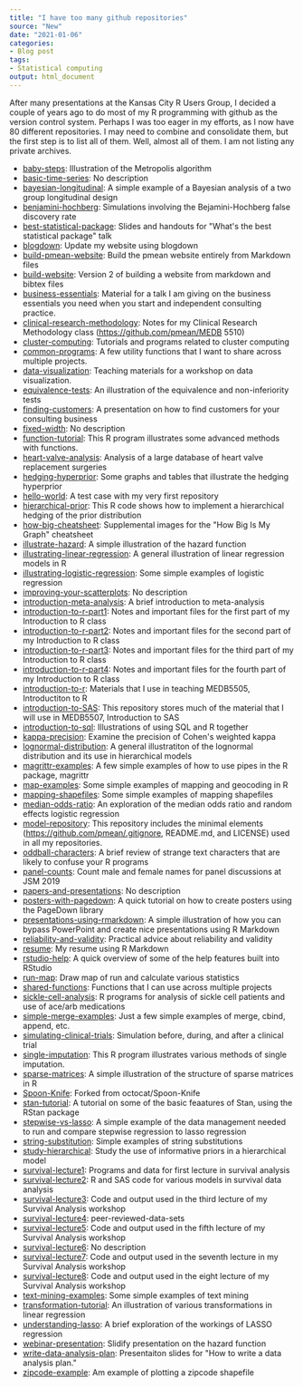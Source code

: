 ```yaml
---
title: "I have too many github repositories"
source: "New"
date: "2021-01-06"
categories:
- Blog post
tags:
- Statistical computing
output: html_document
---
```


After many presentations at the Kansas City R Users Group, I decided a couple of years ago to do most of my R programming with github as the version control system. Perhaps I was too eager in my efforts, as I now have 80 different repositories. I may need to combine and consolidate them, but the first step is to list all of them. Well, almost all of them. I am not listing any private archives.

<!--more-->
+ [baby-steps](https://github.com/pmean/baby-steps): Illustration of the Metropolis algorithm
+ [basic-time-series](https://github.com/pmean/basic-time-series): No description
+ [bayesian-longitudinal](https://github.com/pmean/bayesian-longitudinal): A simple example of a Bayesian analysis of a two group longitudinal design
+ [benjamini-hochberg](https://github.com/pmean/benjamini-hochberg): Simulations involving the Bejamini-Hochberg false discovery rate
+ [best-statistical-package](https://github.com/pmean/best-statistical-package): Slides and handouts for "What's the best statistical package" talk
+ [blogdown](https://github.com/pmean/blogdown): Update my website using blogdown
+ [build-pmean-website](https://github.com/pmean/build-pmean-website): Build the pmean website entirely from Markdown files
+ [build-website](https://github.com/pmean/build-website): Version 2 of building a website from markdown and bibtex files
+ [business-essentials](https://github.com/pmean/business-essentials): Material for a talk I am giving on the business essentials you need when you start and independent consulting practice.
+ [clinical-research-methodology](https://github.com/pmean/clinical-research-methodology): Notes for my Clinical Research Methodology class (https://github.com/pmean/MEDB 5510)
+ [cluster-computing](https://github.com/pmean/cluster-computing): Tutorials and programs related to cluster computing
+ [common-programs](https://github.com/pmean/common-programs): A few utility functions that I want to share across multiple projects.
+ [data-visualization](https://github.com/pmean/data-visualization): Teaching materials for a workshop on data visualization.
+ [equivalence-tests](https://github.com/pmean/equivalence-tests): An illustration of the equivalence and non-inferiority tests
+ [finding-customers](https://github.com/pmean/finding-customers): A presentation on how to find customers for your consulting business
+ [fixed-width](https://github.com/pmean/fixed-width): No description
+ [function-tutorial](https://github.com/pmean/function-tutorial): This R program illustrates some advanced methods with functions.
+ [heart-valve-analysis](https://github.com/pmean/heart-valve-analysis): Analysis of a large database of heart valve replacement surgeries
+ [hedging-hyperprior](https://github.com/pmean/hedging-hyperprior): Some graphs and tables that illustrate the hedging hyperprior
+ [hello-world](https://github.com/pmean/hello-world): A test case with my very first repository
+ [hierarchical-prior](https://github.com/pmean/hierarchical-prior): This R code shows how to implement a hierarchical hedging of the prior distribution
+ [how-big-cheatsheet](https://github.com/pmean/how-big-cheatsheet): Supplemental images for the "How Big Is My Graph" cheatsheet
+ [illustrate-hazard](https://github.com/pmean/illustrate-hazard): A simple illustration of the hazard function
+ [illustrating-linear-regression](https://github.com/pmean/illustrating-linear-regression): A general illustration of linear regression models in R
+ [illustrating-logistic-regression](https://github.com/pmean/illustrating-logistic-regression): Some simple examples of logistic regression
+ [improving-your-scatterplots](https://github.com/pmean/improving-your-scatterplots): No description
+ [introduction-meta-analysis](https://github.com/pmean/introduction-meta-analysis): A brief introduction to meta-analysis
+ [introduction-to-r-part1](https://github.com/pmean/introduction-to-r-part1): Notes and important files for the first part of my Introduction to R class
+ [introduction-to-r-part2](https://github.com/pmean/introduction-to-r-part2): Notes and important files for the second part of my Introduction to R class
+ [introduction-to-r-part3](https://github.com/pmean/introduction-to-r-part3): Notes and important files for the third part of my Introduction to R class
+ [introduction-to-r-part4](https://github.com/pmean/introduction-to-r-part4): Notes and important files for the fourth part of my Introduction to R class
+ [introduction-to-r](https://github.com/pmean/introduction-to-r): Materials that I use in teaching MEDB5505, Introductiton to R
+ [introduction-to-SAS](https://github.com/pmean/introduction-to-SAS): This repository stores much of the material that I will use in MEDB5507, Introduction to SAS
+ [introduction-to-sql](https://github.com/pmean/introduction-to-sql): Illustrations of using SQL and R together
+ [kappa-precision](https://github.com/pmean/kappa-precision): Examine the precision of Cohen's weighted kappa
+ [lognormal-distribution](https://github.com/pmean/lognormal-distribution): A general illustratiton of the lognormal distribution and its use in hierarchical models
+ [magrittr-examples](https://github.com/pmean/magrittr-examples): A few simple examples of how to use pipes in the R package, magrittr
+ [map-examples](https://github.com/pmean/map-examples): Some simple examples of mapping and geocoding in R
+ [mapping-shapefiles](https://github.com/pmean/mapping-shapefiles): Some simple examples of mapping shapefiles
+ [median-odds-ratio](https://github.com/pmean/median-odds-ratio): An exploration of the median odds ratio and random effects logistic regression
+ [model-repository](https://github.com/pmean/model-repository): This repository includes the minimal elements (https://github.com/pmean/.gitignore, README.md, and LICENSE) used in all my repositories.
+ [oddball-characters](https://github.com/pmean/oddball-characters): A brief review of strange text characters that are likely to confuse your R programs
+ [panel-counts](https://github.com/pmean/panel-counts): Count male and female names for panel discussions at JSM 2019
+ [papers-and-presentations](https://github.com/pmean/papers-and-presentations): No description
+ [posters-with-pagedown](https://github.com/pmean/posters-with-pagedown): A quick tutorial on how to create posters using the PageDown library
+ [presentations-using-rmarkdown](https://github.com/pmean/presentations-using-rmarkdown): A simple illustration of how you can bypass PowerPoint and create nice presentations using R Markdown
+ [reliability-and-validity](https://github.com/pmean/reliability-and-validity): Practical advice about reliability and validity
+ [resume](https://github.com/pmean/resume): My resume using R Markdown
+ [rstudio-help](https://github.com/pmean/rstudio-help): A quick overview of some of the help features built into RStudio
+ [run-map](https://github.com/pmean/run-map): Draw map of run and calculate various statistics
+ [shared-functions](https://github.com/pmean/shared-functions): Functions that I can use across multiple projects
+ [sickle-cell-analysis](https://github.com/pmean/sickle-cell-analysis): R programs for analysis of sickle cell patients and use of ace/arb medications
+ [simple-merge-examples](https://github.com/pmean/simple-merge-examples): Just a few simple examples of merge, cbind, append, etc.
+ [simulating-clinical-trials](https://github.com/pmean/simulating-clinical-trials): Simulation before, during, and after a clinical trial
+ [single-imputation](https://github.com/pmean/single-imputation): This R program illustrates various methods of single imputation.
+ [sparse-matrices](https://github.com/pmean/sparse-matrices): A simple illustration of the structure of sparse matrices in R
+ [Spoon-Knife](https://github.com/pmean/Spoon-Knife): Forked from octocat/Spoon-Knife
+ [stan-tutorial](https://github.com/pmean/stan-tutorial): A tutorial on some of the basic feaatures of Stan, using the RStan package
+ [stepwise-vs-lasso](https://github.com/pmean/stepwise-vs-lasso): A simple example of the data management needed to run and compare stepwise regression to lasso regression
+ [string-substitution](https://github.com/pmean/string-substitution): Simple examples of string substitutions
+ [study-hierarchical](https://github.com/pmean/study-hierarchical): Study the use of informative priors in a hierarchical model
+ [survival-lecture1](https://github.com/pmean/survival-lecture1): Programs and data for first lecture in survival analysis
+ [survival-lecture2](https://github.com/pmean/survival-lecture2): R and SAS code for various models in survival data analysis
+ [survival-lecture3](https://github.com/pmean/survival-lecture3): Code and output used in the third lecture of my Survival Analysis workshop
+ [survival-lecture4](https://github.com/pmean/survival-lecture4): peer-reviewed-data-sets
+ [survival-lecture5](https://github.com/pmean/survival-lecture5): Code and output used in the fifth lecture of my Survival Analysis workshop
+ [survival-lecture6](https://github.com/pmean/survival-lecture6):  No description
+ [survival-lecture7](https://github.com/pmean/survival-lecture7): Code and output used in the seventh lecture in my Survival Analysis workshop
+ [survival-lecture8](https://github.com/pmean/survival-lecture8): Code and output used in the eight lecture of my Survival Analysis workshop
+ [text-mining-examples](https://github.com/pmean/text-mining-examples): Some simple examples of text mining
+ [transformation-tutorial](https://github.com/pmean/transformation-tutorial): An illustration of various transformations in linear regression
+ [understanding-lasso](https://github.com/pmean/understanding-lasso): A brief exploration of the workings of LASSO regression
+ [webinar-presentation](https://github.com/pmean/webinar-presentation): Slidify presentation on the hazard function
+ [write-data-analysis-plan](https://github.com/pmean/write-data-analysis-plan): Presentaiton slides for "How to write a data analysis plan."
+ [zipcode-example](https://github.com/pmean/zipcode-example): Am example of plotting a zipcode shapefile

